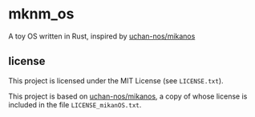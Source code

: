 # mknm_os

A toy OS written in Rust, inspired by [uchan-nos/mikanos](https://github.com/uchan-nos/mikanos)

## license
This project is licensed under the MIT License (see `LICENSE.txt`).

This project is based on [uchan-nos/mikanos](https://github.com/uchan-nos/mikanos), a copy of whose license is included in the file `LICENSE_mikanOS.txt`.
